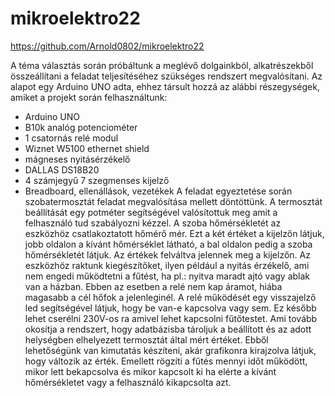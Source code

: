 # mikroelektro22

https://github.com/Arnold0802/mikroelektro22

A téma választás során próbáltunk a meglévő dolgainkból, alkatrészekből összeállítani a feladat teljesítéséhez szükséges 
rendszert megvalósítani. Az alapot egy Arduino UNO adta, 
ehhez társult hozzá az alábbi részegységek, amiket a projekt során felhasználtunk:
-	Arduino UNO 
-	B10k analóg potenciométer
-	1 csatornás relé modul
-	Wiznet W5100 ethernet shield
-	mágneses nyitásérzékelő
-	DALLAS DS18B20
-	4 számjegyű 7 szegmenses kijelző
-	Breadboard, ellenállások, vezetékek
A feladat egyeztetése során szobatermosztát feladat megvalósítása mellett döntöttünk. 
A termosztát beállítását egy potméter segítségével valósítottuk meg amit a felhasználó tud szabályozni kézzel. 
A szoba hőmérsékletét az eszközhöz csatlakoztatott hőmérő mér. 
Ezt a két értéket a kijelzőn látjuk, jobb oldalon a kívánt hőmérséklet látható, 
a bal oldalon pedig a szoba hőmérsékletét látjuk. Az értékek felváltva jelennek meg a kijelzőn. 
Az eszközhöz raktunk kiegészítőket, ilyen például a nyitás érzékelő, ami nem engedi működtetni a fűtést, 
ha pl.: nyitva maradt ajtó vagy ablak van a házban. Ebben az esetben a relé nem kap áramot, 
hiába magasabb a cél hőfok a jelenleginél. A relé működését egy visszajelző led segítségével látjuk, 
hogy be van-e kapcsolva vagy sem. Ez később lehet cserélni 230V-os ra amivel lehet kapcsolni fűtőtestet.
Ami tovább okosítja a rendszert, hogy adatbázisba tároljuk a beállított és 
az adott helységben elhelyezett termosztát által mért értéket. Ebből lehetőségünk van kimutatás készíteni, 
akár grafikonra kirajzolva látjuk, hogy változik az érték. Emellett rögzíti a fűtés mennyi időt működött, 
mikor lett bekapcsolva és mikor kapcsolt ki ha elérte a kívánt hőmérsékletet vagy a felhasználó kikapcsolta azt.  
